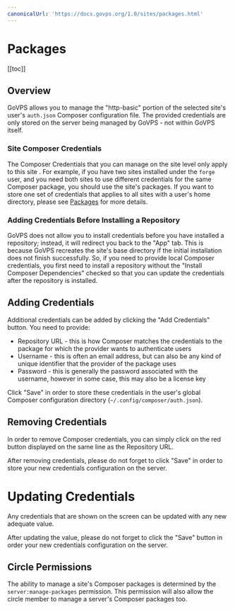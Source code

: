```yaml
---
canonicalUrl: 'https://docs.govps.org/1.0/sites/packages.html'
---
```

# Packages

[[toc]]

## Overview

GoVPS allows you to manage the "http-basic" portion of the selected site's user's `auth.json` Composer configuration file. The provided credentials are only stored on the server being managed by GoVPS - not within GoVPS itself.

### Site Composer Credentials

The Composer Credentials that you can manage on the site level only apply to this site . For example, if you have two sites installed under the `forge` user, and you need both sites to use different credentials for the same Composer package, you should use the site's packages. If you want to store one set of credentials that applies to all sites with a user's home directory, please see [Packages](/1.0/servers/packages.html) for more details.

### Adding Credentials Before Installing a Repository

GoVPS does not allow you to install credentials before you have installed a repository; instead, it will redirect you back to the "App" tab. This is because GoVPS recreates the site's base directory if the initial installation does not finish successfully. So, if you need to provide local Composer credentials, you first need to install a repository without the "Install Composer Dependencies" checked so that you can update the credentials after the repository is installed.

## Adding Credentials

Additional credentials can be added by clicking the "Add Credentials" button. You need to provide:

- Repository URL - this is how Composer matches the credentials to the package for which the provider wants to authenticate users
- Username - this is often an email address, but can also be any kind of unique identifier that the provider of the package uses
- Password - this is generally the password associated with the username, however in some case, this may also be a license key

Click "Save" in order to store these credentials in the user's global Composer configuration directory (`~/.config/composer/auth.json`).

## Removing Credentials

In order to remove Composer credentials, you can simply click on the red button displayed on the same line as the Repository URL.

After removing credentials, please do not forget to click "Save" in order to store your new credentials configuration on the server.

# Updating Credentials

Any credentials that are shown on the screen can be updated with any new adequate value.

After updating the value, please do not forget to click the "Save" button in order your new credentials configuration on the server.

## Circle Permissions

The ability to manage a site's Composer packages is determined by the `server:manage-packages` permission. This permission will also allow the circle member to manage a server's Composer packages too.